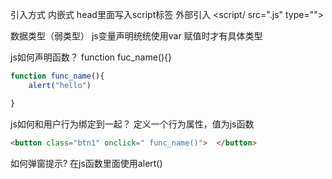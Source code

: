 引入方式
	内嵌式 head里面写入script标签
	外部引入 <script/ src=".js" type="">

数据类型（弱类型）
	js变量声明统统使用var 赋值时才有具体类型
	





js如何声明函数？  function fuc_name(){}
```javascript
function func_name(){
	alert("hello")

}
```

js如何和用户行为绑定到一起？  定义一个行为属性，值为js函数
```html
<button class="btn1" onclick=" func_name()">  </button>
``` 

如何弹窗提示?  在js函数里面使用alert()
